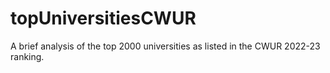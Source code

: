 # topUniversitiesCWUR
A brief analysis of the top 2000 universities as listed in the CWUR 2022-23 ranking.
